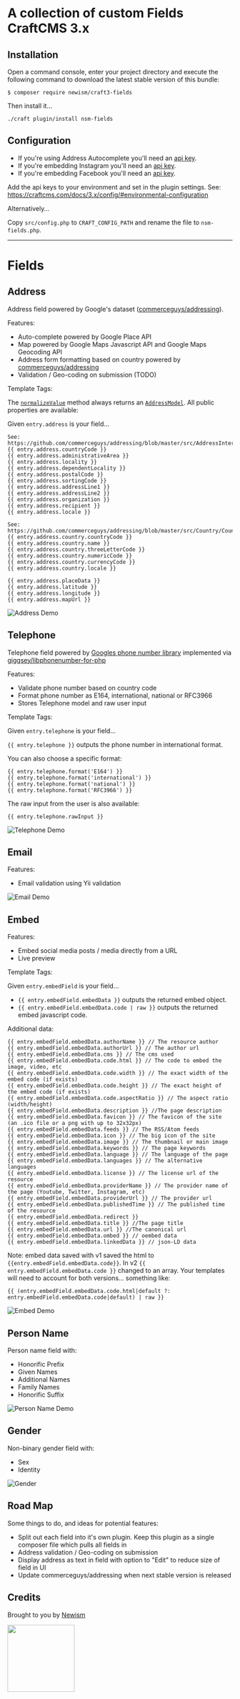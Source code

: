 # A collection of custom Fields CraftCMS 3.x

## Installation

Open a command console, enter your project directory and execute the
following command to download the latest stable version of this bundle:

```console
$ composer require newism/craft3-fields
```

Then install it…

```console
./craft plugin/install nsm-fields
```

## Configuration

* If you're using Address Autocomplete you'll need an [api key](https://developers.google.com/places/web-service/get-api-key).
* If you're embedding Instagram you'll need an [api key](https://developers.facebook.com/docs/instagram/oembed).
* If you're embedding Facebook you'll need an [api key](https://developers.facebook.com/docs/plugins/oembed).

Add the api keys to your environment and set in the plugin settings. See: https://craftcms.com/docs/3.x/config/#environmental-configuration

Alternatively…

Copy `src/config.php` to `CRAFT_CONFIG_PATH` and rename the file to `nsm-fields.php`.

---

# Fields

## Address

Address field powered by Google's dataset ([commerceguys/addressing](https://github.com/commerceguys/addressing)).

Features:

* Auto-complete powered by Google Place API
* Map powered by Google Maps Javascript API and Google Maps Geocoding API
* Address form formatting based on country powered by [commerceguys/addressing](https://github.com/commerceguys/addressing)
* Validation / Geo-coding on submission (TODO)

Template Tags:

The [`normalizeValue`](./src/fields/Address.php#L504) method always returns an [`AddressModel`](./src/models/AddressModel.php). All public properties are available:

Given `entry.address` is your field…

```
See: https://github.com/commerceguys/addressing/blob/master/src/AddressInterface.php
{{ entry.address.countryCode }}
{{ entry.address.administrativeArea }}
{{ entry.address.locality }}
{{ entry.address.dependentLocality }}
{{ entry.address.postalCode }}
{{ entry.address.sortingCode }}
{{ entry.address.addressLine1 }}
{{ entry.address.addressLine2 }}
{{ entry.address.organization }}
{{ entry.address.recipient }}
{{ entry.address.locale }}

See: https://github.com/commerceguys/addressing/blob/master/src/Country/Country.php
{{ entry.address.country.countryCode }}
{{ entry.address.country.name }}
{{ entry.address.country.threeLetterCode }}
{{ entry.address.country.numericCode }}
{{ entry.address.country.currencyCode }}
{{ entry.address.country.locale }}

{{ entry.address.placeData }}
{{ entry.address.latitude }}
{{ entry.address.longitude }}
{{ entry.address.mapUrl }}

```

![Address Demo](resources/img/address-demo.gif)

## Telephone

Telephone field powered by [Googles phone number library](https://github.com/googlei18n/libphonenumber) implemented via [giggsey/libphonenumber-for-php](https://github.com/giggsey/libphonenumber-for-php)

Features:

* Validate phone number based on country code
* Format phone number as E164, international, national or RFC3966
* Stores Telephone model and raw user input

Template Tags:

Given `entry.telephone` is your field…

`{{ entry.telephone }}` outputs the phone number in international format.

You can also choose a specific format:

```
{{ entry.telephone.format('E164') }}
{{ entry.telephone.format('international') }}
{{ entry.telephone.format('national') }}
{{ entry.telephone.format('RFC3966') }}
```

The raw input from the user is also available:

```{{ entry.telephone.rawInput }}```

![Telephone Demo](resources/img/telephone-demo.gif)

## Email

Features:

* Email validation using Yii validation

![Email Demo](resources/img/email-demo.gif)

## Embed

Features:

* Embed social media posts / media directly from a URL
* Live preview

Template Tags:

Given `entry.embedField` is your field…

* `{{ entry.embedField.embedData }}` outputs the returned embed object.
* `{{ entry.embedField.embedData.code | raw }}` outputs the returned embed javascript code.

Additional data:

    {{ entry.embedField.embedData.authorName }} // The resource author
    {{ entry.embedField.embedData.authorUrl }} // The author url
    {{ entry.embedField.embedData.cms }} // The cms used
    {{ entry.embedField.embedData.code.html }} // The code to embed the image, video, etc
    {{ entry.embedField.embedData.code.width }} // The exact width of the embed code (if exists)
    {{ entry.embedField.embedData.code.height }} // The exact height of the embed code (if exists)
    {{ entry.embedField.embedData.code.aspectRatio }} // The aspect ratio (width/height)
    {{ entry.embedField.embedData.description }} //The page description
    {{ entry.embedField.embedData.favicon }} // The favicon of the site (an .ico file or a png with up to 32x32px)
    {{ entry.embedField.embedData.feeds }} // The RSS/Atom feeds
    {{ entry.embedField.embedData.icon }} // The big icon of the site
    {{ entry.embedField.embedData.image }} // The thumbnail or main image
    {{ entry.embedField.embedData.keywords }} // The page keywords
    {{ entry.embedField.embedData.language }} // The language of the page
    {{ entry.embedField.embedData.languages }} // The alternative languages
    {{ entry.embedField.embedData.license }} // The license url of the resource
    {{ entry.embedField.embedData.providerName }} // The provider name of the page (Youtube, Twitter, Instagram, etc)
    {{ entry.embedField.embedData.providerUrl }} // The provider url
    {{ entry.embedField.embedData.publishedTime }} // The published time of the resource
    {{ entry.embedField.embedData.redirect }}
    {{ entry.embedField.embedData.title }} //The page title
    {{ entry.embedField.embedData.url }} //The canonical url
    {{ entry.embedField.embedData.ombed }} // oembed data 
    {{ entry.embedField.embedData.linkedData }} // json-LD data

Note: embed data saved with v1 saved the html to `{{entry.embedField.embedData.code}}`. In v2 `{{ entry.embedField.embedData.code }}` changed to an array. Your templates will need to account for both versions… something like:

```
{{ (entry.embedField.embedData.code.html|default ?: entry.embedField.embedData.code|default) | raw }}
```

![Embed Demo](resources/img/embed-demo.gif)

## Person Name

Person name field with:

* Honorific Prefix
* Given Names
* Additional Names
* Family Names
* Honorific Suffix

![Person Name Demo](resources/img/person-name-field.png)

## Gender

Non-binary gender field with:

* Sex
* Identity

![Gender](resources/img/gender-field.png)

## Road Map

Some things to do, and ideas for potential features:

* Split out each field into it's own plugin. Keep this plugin as a single composer file which pulls all fields in
* Address validation / Geo-coding on submission
* Display address as text in field with option to "Edit" to reduce size of field in UI
* Update commerceguys/addressing when next stable version is released

## Credits

Brought to you by [Newism](http://newism.com.au)

[<img src="http://newism.com.au/uploads/content/newism-logo.png" width="150px" />](http://newism.com.au/)
